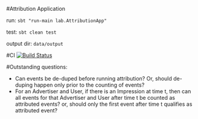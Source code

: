 #Attribution Application

run: ```sbt "run-main lab.AttributionApp"```

test: ```sbt clean test```

output dir: ```data/output```

#CI
[![Build Status](https://travis-ci.org/roy-d/attribution.svg?branch=master)](https://travis-ci.org/roy-d/attribution)

#Outstanding questions:
* Can events be de-duped before running attribution? Or, should de-duping happen only prior to the counting of events?
* For an Advertiser and User, if there is an Impression at time t, then can all events for that Advertiser and User after
time t be counted as attributed events? or, should only the first event after time t qualifies as attributed event?
